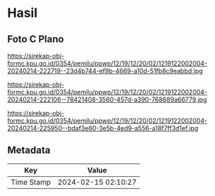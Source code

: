 # Hasil

## Foto C Plano

https://sirekap-obj-formc.kpu.go.id/0354/pemilu/ppwp/12/19/12/20/02/1219122002004-20240214-222719--23d4b744-ef9b-4669-a10d-51fb8c9eabbd.jpg

https://sirekap-obj-formc.kpu.go.id/0354/pemilu/ppwp/12/19/12/20/02/1219122002004-20240214-222106--78421408-3560-457d-a390-768689a66779.jpg

https://sirekap-obj-formc.kpu.go.id/0354/pemilu/ppwp/12/19/12/20/02/1219122002004-20240214-225950--bdaf3e60-3e5b-4ed9-a556-a18f7ff3d1ef.jpg


## Metadata

| Key        | Value               |
| ---------- | ------------------- |
| Time Stamp | 2024-02-15 02:10:27 |



